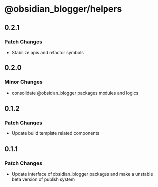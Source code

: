 # @obsidian_blogger/helpers

## 0.2.1

### Patch Changes

-   Stabilize apis and refactor symbols

## 0.2.0

### Minor Changes

-   consolidate @obsidian_blogger packages modules and logics

## 0.1.2

### Patch Changes

-   Update build template related components

## 0.1.1

### Patch Changes

-   Update interface of obsidian_blogger packages and make a unstable beta version of publish system
